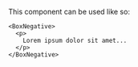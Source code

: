 This component can be used like so:

```
<BoxNegative>
  <p>
    Lorem ipsum dolor sit amet...
  </p>
</BoxNegative>
```
